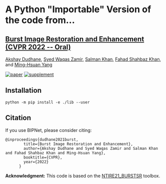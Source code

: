 
# A Python "Importable" Version of the code from...

## [Burst Image Restoration and Enhancement (CVPR 2022 -- Oral)](https://github.com/akshaydudhane16/BIPNet)

[Akshay Dudhane](https://scholar.google.com/citations?user=BG_XEmkAAAAJ&hl=en), [Syed Waqas Zamir](https://scholar.google.es/citations?user=WNGPkVQAAAAJ&hl=en), [Salman Khan](https://salman-h-khan.github.io/), [Fahad Shahbaz Khan](https://scholar.google.es/citations?user=zvaeYnUAAAAJ&hl=en), and [Ming-Hsuan Yang](https://scholar.google.com/citations?user=p9-ohHsAAAAJ&hl=en)

[![paper](https://img.shields.io/badge/arXiv-Paper-<COLOR>.svg)](https://arxiv.org/abs/2110.03680)
[![supplement](https://img.shields.io/badge/Supplementary-Material-red)](https://mbzuaiac-my.sharepoint.com/:b:/g/personal/akshay_dudhane_mbzuai_ac_ae/EZgPZBPNqUZDpeBtmh4MQvUBmvspLo8iy2SuovNuswH0Nw?e=Il33lg)

## Installation

```
python -m pip install -e ./lib --user
```

## Citation
If you use BIPNet, please consider citing:
    
    @inproceedings{dudhane2021burst,
            title={Burst Image Restoration and Enhancement},
            author={Akshay Dudhane and Syed Waqas Zamir and Salman Khan and Fahad Shahbaz Khan and Ming-Hsuan Yang},
            booktitle={CVPR},
            year={2022}
          }



**Acknowledgment:** This code is based on the [NTIRE21_BURSTSR](https://github.com/goutamgmb/NTIRE21_BURSTSR) toolbox.
